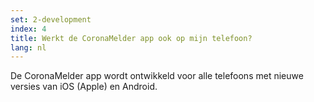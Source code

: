 ```yaml
---
set: 2-development
index: 4
title: Werkt de CoronaMelder app ook op mijn telefoon?
lang: nl
---
```


De CoronaMelder app wordt ontwikkeld voor alle telefoons met nieuwe versies van iOS (Apple) en Android.
